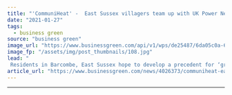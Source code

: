 ```yaml
---
title: "'CommuniHeat' -  East Sussex villagers team up with UK Power Networks on zero carbon heat scheme"
date: "2021-01-27"
tags: 
  - business green
source: "business green"
image_url: "https://www.businessgreen.com/api/v1/wps/de25487/6da05c0a-6d4a-4435-bf05-56e1450d4247/7/Sussex-village-to-become-zero-carbon-role-model-185x114.jpg"
image_fp: "/assets/img/post_thumbnails/108.jpg"
lead: "
 Residents in Barcombe, East Sussex hope to develop a precedent for ‘greener’ home heating that can be emulated by other rural communities ..."
article_url: "https://www.businessgreen.com/news/4026373/communiheat-east-sussex-villagers-team-uk-power-networks-zero-carbon-heat-scheme"
---
```


---
